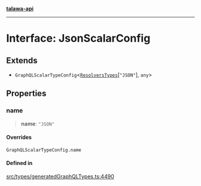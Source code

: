 [**talawa-api**](../../../README.md)

***

# Interface: JsonScalarConfig

## Extends

- `GraphQLScalarTypeConfig`\<[`ResolversTypes`](../type-aliases/ResolversTypes.md)\[`"JSON"`\], `any`\>

## Properties

### name

> **name**: `"JSON"`

#### Overrides

`GraphQLScalarTypeConfig.name`

#### Defined in

[src/types/generatedGraphQLTypes.ts:4490](https://github.com/Suyash878/talawa-api/blob/e4413cec641a837926071678fed3c7f67234e31e/src/types/generatedGraphQLTypes.ts#L4490)
